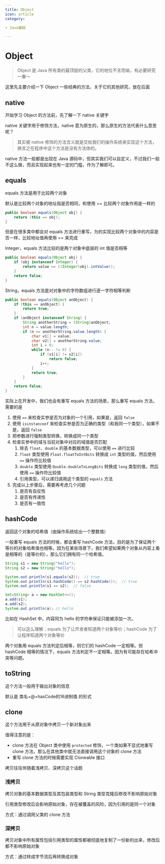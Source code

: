 ```yaml
---
title: Object
icon: article
category:

- Java基础

---
```


# Object

> Object 是 Java 所有类的最顶层的父类，它的地位不言而喻，有必要研究一番～

这里先主要介绍一下 Object 一些经典的方法，关于它的其他研究，放在后面

## native

开始学习 Object 的方法前，先了解一下 native 关键字

native 关键字用于修饰方法，native 意为原生的，那么原生的方法代表什么意思呢？

> 其实被 native 修饰的方法含义就是交给我们的操作系统来实现这个方法，换言之在程序中这个方法是没有方法体的。

native 方法一般都是出现在 Java 源码中，但其实我们可以自定义，不过我们一般不这么做，而且实现起来也有一定的门槛，作为了解即可。

## equals

equals 方法是用于比较两个对象

默认是比较两个对象的地址指是否相同，和使用 == 比较两个对象作用是一样的

```java
public boolean equals(Object obj) {
    return (this == obj);
}
```

但是在很多类中都会对 equals 方法进行重写，为的实现比较两个对象中的内容是否一样，比较地址值再使用 == 来完成

Integer，equals 方法比较的是两个对象中底层的 int 值是否相等

```java
public boolean equals(Object obj) {
    if (obj instanceof Integer) {
        return value == ((Integer)obj).intValue();
    }
    return false;
}
```

String，equals 方法是对对象中的字符数组进行逐一字符相等判断

```java
public boolean equals(Object anObject) {
    if (this == anObject) {
        return true;
    }
    if (anObject instanceof String) {
        String anotherString = (String)anObject;
        int n = value.length;
        if (n == anotherString.value.length) {
            char v1[] = value;
            char v2[] = anotherString.value;
            int i = 0;
            while (n-- != 0) {
                if (v1[i] != v2[i])
                    return false;
                i++;
            }
            return true;
        }
    }
    return false;
}
```

实际上在开发中，我们也会有重写 equals 方法的场景，那么重写 equals 方法，需要的是

1. 使用 `==` 来检查实参是否为对象的一个引用，如果是，返回 `false`
2. 使用 `isinstanceof` 来检查实参是否为正确的类型（和我同一个类型），如果不是，返回 `false`
3. 把参数进行强制类型转换，转换成同一个类型
4. 检查实参中的域与当前对象中对应的域值是否匹配
   1. 除去 `float`、`double` 的基本数据类型，可以使用 `==` 进行比较
   2. `float` 类型使用 `Float.floatToIntBits` 转换成 `int` 类型的值，然后使用 `==` 操作符比较值
   3. `double` 类型使用 `Double.doubleToLongBits` 转换成 `long` 类型的值，然后使用 `==` 操作符比较值
   4. 引用类型，可以递归调用这个类型的 `equals` 方法
5. 完成以上步骤后，需要再考虑几个问题
   1. 是否有自反性
   2. 是否有传递性
   3. 是否有一致性



## hashCode

返回这个对象的哈希值（由操作系统给出一个整数值）

一般重写 equals 方法的时候，都会重写 hashCode 方法，目的是为了保证两个等价的对象哈希值也相等。因为在某些场景下，我们希望如果两个对象从内容上看是相等的（是等价的），那么它们拥有同一个哈希值。

```java
String s1 = new String("hello");
String s2 = new String("hello");

System.out.println(s1.equals(s2));	// true
System.out.println(s1.hashCode() == s2.hashCode());  // true
System.out.println(s1 == s2);  // false

Set<String> a = new HashSet<>();
a.add(s1);
a.add(s2);
System.out.println(a); // hello
```

比如在 HashSet 中，内容同为 hello 的字符串保证只能被添加一次。

> 可以这么理解：equals 为了让开发者知道两个对象等价；hashCode 为了让程序知道两个对象等价

两个对象用 equals 方法判定后相等，则它们的 hashCode 一定相等。但 hashCode 相等的情况下，equals 方法判定不一定相等。因为有可能存在哈希冲突等问题。



## toString

这个方法一般用于输出对象的信息

默认是 类名+@+hasCode的16进制值 的形式



## clone

这个方法用于从原对象中拷贝一个新对象出来

值得注意的是：

- clone 方法在 Object 类中使用 `protected` 修饰，一个类如果不显式地重写 clone 方法，那么在其他类中就无法直接调用这个对象的 clone 方法
- 重写 clone 方法的时候需要实现 Cloneable 接口

拷贝往往伴随着浅拷贝、深拷贝这个话题

### 浅拷贝

拷贝对象的基本数据类型及其包装类型和 String 类型克隆后修改不影响原始对象

引用类型修改后会影响原始对象，存在被覆盖的风险，因为引用的是同一个对象

方式：通过调用父类的 clone 方法

### 深拷贝

拷贝对象中所有属性包括引用类型的属性都被彻底地复制了一份新的出来，修改后都不影响原始对象

方式：通过转成字节流后再转换成对象

